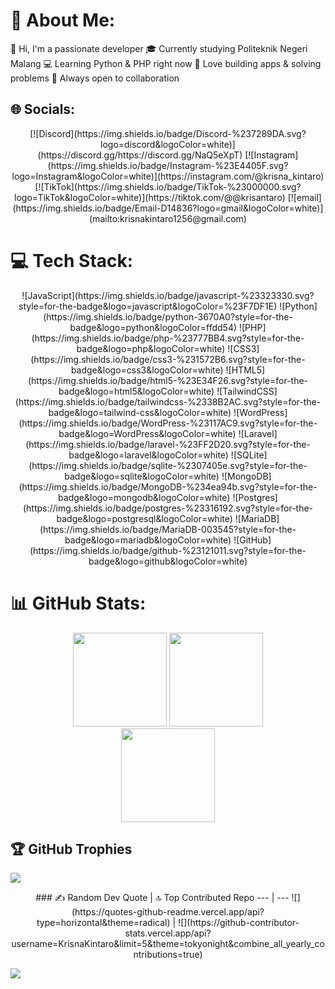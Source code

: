 # 💫 About Me:
<div align="left">
  👋 Hi, I'm a passionate developer  
  🎓 Currently studying Politeknik Negeri Malang  
  💻 Learning Python & PHP right now  
  🚀 Love building apps & solving problems  
  🌱 Always open to collaboration  
</div>


## 🌐 Socials:
<div align="center">
  [![Discord](https://img.shields.io/badge/Discord-%237289DA.svg?logo=discord&logoColor=white)](https://discord.gg/https://discord.gg/NaQ5eXpT) 
  [![Instagram](https://img.shields.io/badge/Instagram-%23E4405F.svg?logo=Instagram&logoColor=white)](https://instagram.com/@krisna_kintaro) 
  [![TikTok](https://img.shields.io/badge/TikTok-%23000000.svg?logo=TikTok&logoColor=white)](https://tiktok.com/@@krisantaro) 
  [![email](https://img.shields.io/badge/Email-D14836?logo=gmail&logoColor=white)](mailto:krisnakintaro1256@gmail.com) 
</div>

# 💻 Tech Stack:
<div align="center">
  ![JavaScript](https://img.shields.io/badge/javascript-%23323330.svg?style=for-the-badge&logo=javascript&logoColor=%23F7DF1E)  
  ![Python](https://img.shields.io/badge/python-3670A0?style=for-the-badge&logo=python&logoColor=ffdd54)  
  ![PHP](https://img.shields.io/badge/php-%23777BB4.svg?style=for-the-badge&logo=php&logoColor=white)  
  ![CSS3](https://img.shields.io/badge/css3-%231572B6.svg?style=for-the-badge&logo=css3&logoColor=white)  
  ![HTML5](https://img.shields.io/badge/html5-%23E34F26.svg?style=for-the-badge&logo=html5&logoColor=white)  
  ![TailwindCSS](https://img.shields.io/badge/tailwindcss-%2338B2AC.svg?style=for-the-badge&logo=tailwind-css&logoColor=white)  
  ![WordPress](https://img.shields.io/badge/WordPress-%23117AC9.svg?style=for-the-badge&logo=WordPress&logoColor=white)  
  ![Laravel](https://img.shields.io/badge/laravel-%23FF2D20.svg?style=for-the-badge&logo=laravel&logoColor=white)  
  ![SQLite](https://img.shields.io/badge/sqlite-%2307405e.svg?style=for-the-badge&logo=sqlite&logoColor=white)  
  ![MongoDB](https://img.shields.io/badge/MongoDB-%234ea94b.svg?style=for-the-badge&logo=mongodb&logoColor=white)  
  ![Postgres](https://img.shields.io/badge/postgres-%23316192.svg?style=for-the-badge&logo=postgresql&logoColor=white)  
  ![MariaDB](https://img.shields.io/badge/MariaDB-003545?style=for-the-badge&logo=mariadb&logoColor=white)  
  ![GitHub](https://img.shields.io/badge/github-%23121011.svg?style=for-the-badge&logo=github&logoColor=white)  
</div>


# 📊 GitHub Stats:
<div align="center">
  <img src="https://github-readme-stats.vercel.app/api?username=KrisnaKintaro&theme=tokyonight&hide_border=true&include_all_commits=false&count_private=false" height="150"/>
  <img src="https://nirzak-streak-stats.vercel.app/?user=KrisnaKintaro&theme=tokyonight&hide_border=true" height="150"/>
  <br/>
  <img src="https://github-readme-stats.vercel.app/api/top-langs/?username=KrisnaKintaro&theme=tokyonight&hide_border=true&include_all_commits=false&count_private=false&layout=compact" height="150"/>
</div>


## 🏆 GitHub Trophies
![](https://github-profile-trophy.vercel.app/?username=KrisnaKintaro&theme=gruvbox&no-frame=false&no-bg=true&margin-w=4)

<div align="center">
  ### ✍️ Random Dev Quote    |    🔝 Top Contributed Repo
  --- | ---
  ![](https://quotes-github-readme.vercel.app/api?type=horizontal&theme=radical) | ![](https://github-contributor-stats.vercel.app/api?username=KrisnaKintaro&limit=5&theme=tokyonight&combine_all_yearly_contributions=true)
</div>

[![](https://visitcount.itsvg.in/api?id=KrisnaKintaro&icon=2&color=3)](https://visitcount.itsvg.in)

<!-- Proudly created with GPRM ( https://gprm.itsvg.in ) -->

